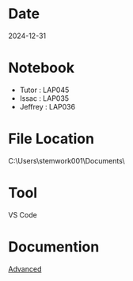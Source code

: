 # Date
2024-12-31

# Notebook
- Tutor : LAP045
- Issac : LAP035
- Jeffrey : LAP036

# File Location
C:\Users\stemwork001\Documents\

# Tool
VS Code

# Documention
[Advanced](https://drive.google.com/drive/folders/1qMt0LIQJGqq4-YeVG7vfNzHnJcpOfjEk?usp=drive_link)
